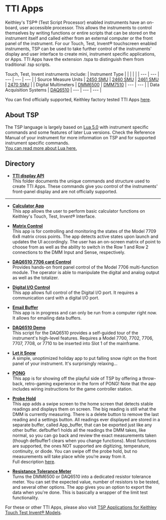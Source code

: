 # TTI Apps

Keithley's TSP&reg; (Test Script Processor) enabled instruments have an on-board, user accessible processor. This allows the instruments to control themselves by writing functions or entire scripts that can be stored on the instrument itself and called either from an external computer or the front panel of the instrument. For our Touch, Test, Invent&reg; touchscreen enabled instruments, TSP can be used to take further control of the instruments' display and user interface to create mini, instrument specific applications, or Apps. TTI Apps have the extension .tspa to distinguish them from traditional .tsp scripts.

Touch, Test, Invent instruments include:
| Instrument Type |  |  |  |  |
| --- | --- | --- | --- | --- |
| Source Measure Units | [2450 SMU](https://www.tek.com/en/products/keithley/source-measure-units/2400-graphical-series-sourcemeter) | [2460 SMU](https://www.tek.com/en/products/keithley/source-measure-units/2400-graphical-series-sourcemeter) | [2461 SMU](https://www.tek.com/en/products/keithley/source-measure-units/2400-graphical-series-sourcemeter) | [2470 SMU](https://www.tek.com/en/products/keithley/source-measure-units/2400-graphical-series-sourcemeter) |
| Digital Multimeters | [DMM6500](https://www.tek.com/en/products/keithley/digital-multimeter/dmm6500) | [DMM7510](https://www.tek.com/en/products/keithley/digital-multimeter/dmm7510) | --- | --- |
| Data Acquisition Systems | [DAQ6510](https://www.tek.com/en/products/keithley/digital-multimeter/keithley-daq6510) | --- | --- | --- |

You can find officially supported, Keithley factory tested TTI Apps [here](https://www.tek.com/keithley/tsp-applications-for-touch-test-invent-models).

## About TSP

The TSP language is largely based on [Lua 5.0](https://www.lua.org/manual/5.0/) with instrument specific commands and some features of later Lua versions. Check the Reference Manual of your instrument for more information on TSP and for supported instrument specific commands.  
[You can read more about Lua here.](https://www.lua.org/)

## Directory

[comment]: **[Title](./file.tspa)**  

* **[TTI display API](./TTI_Display_API/)**  
This folder documents the unique commands and structure used to create TTI Apps. These commands give you control of the instruments' front-panel display and are not officially supported.

--------

* **[Calculator App](./CalculatorApp.tspa)**  
This app allows the user to perform basic calculator functions on Keithley's Touch, Test, Invent® Interface.

* **[Matrix Control](./DAQ6510_MatrxCtrl.tspa)**  
This app is for controlling and monitoring the states of the Model 7709 6x8 matrix cross points. The app detects active states upon launch and updates the UI accordingly. The user has an on-screen matrix of point to choose from as well as the ability to switch in the Row 1 and Row 2 connections to the DMM Input and Sense, respectively. 

* **[DAQ6510 7706 card Control](./DAQ6510_MultiFuncCtrl.tspa)**  
Provides hands-on front panel control of the Model 7706 multi-function module. The operator is able to manipulate the digital and analog output as well as the totalizer.

* **[Digital I/O Control](./DIOControlFull.tspa)**  
This app allows full control of the Digital I/O port.  It requires a communication card with a digital I/O port.

* **[Email Buffer](./email.tspa)**  
This app is in progress and can only be run from a computer right now.  It allows for emailing data buffers.

* **[DAQ6510 Demo](./KE_DAQ6510_Demo.tsp)**  
This script for the DAQ6510 provides a self-guided tour of the instrument's high-level features. Requires a Model 7700, 7702, 7706, 7707, 7708, or 7710 to be inserted into Slot 1 of the mainframe. 

* **[Let it Snow](./let_it_snow.tspa)**  
A simple, unoptimized holiday app to put falling snow right on the front panel of your instrument. It's surprisingly relaxing...

* **[PONG](./Pong.tspa)**  
This app is for showing off the playful side of TSP by offering a throw-back, retro-gaming experience in the form of PONG! Note that the app includes wiring instructions for the game controller station. 

* **[Probe Hold](./Probe_Hold.tspa)**  
This app adds a swipe screen to the home screen that detects stable readings and displays them on screen. The big reading is still what the DMM is currently measuring. There is a delete button to remove the last reading and a settings button. All readings ever displayed are stored in a separate buffer, called App_buffer, that can be exported just like any other buffer. defbuffer1 holds all the readings the DMM takes, like normal, so you can go back and review the exact measurements taken (though defbuffer1 clears when you change functions). Most functions are supported, the ones NOT supported are digitizing, temperature, continuity, or diode. You can swipe off the probe hold, but no measurements will take place while you’re away from it.  
Full description [here](https://forum.tek.com/viewtopic.php?f=617&t=141115).

* **[Resistance Tolerance Meter](./Resistance_Tolerance_Meter.tspa)**  
Turns the DMM6500 or DAQ6510 into a dedicated resistor tolerance meter. You can set the expected value, number of resistors to be tested, and several other options. The app gives you an option to export the data when you're done. This is basically a wrapper of the limit test functionality.

For these or other TTI Apps, please also visit [TSP Applications for Keithley Touch Test Invent® Models](https://www.tek.com/en/keithley/tsp-applications-for-touch-test-invent-models).